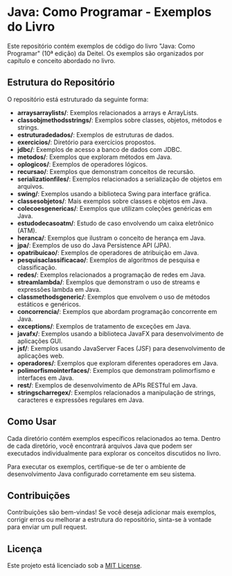 # Java: Como Programar - Exemplos do Livro

Este repositório contém exemplos de código do livro "Java: Como Programar" (10ª edição) da Deitel. Os exemplos são organizados por capítulo e conceito abordado no livro.

## Estrutura do Repositório

O repositório está estruturado da seguinte forma:

- **arraysarraylists/**: Exemplos relacionados a arrays e ArrayLists.
- **classobjmethodsstrings/**: Exemplos sobre classes, objetos, métodos e strings.
- **estruturadedados/**: Exemplos de estruturas de dados.
- **exercicios/**: Diretório para exercícios propostos.
- **jdbc/**: Exemplos de acesso a banco de dados com JDBC.
- **metodos/**: Exemplos que exploram métodos em Java.
- **oplogicos/**: Exemplos de operadores lógicos.
- **recursao/**: Exemplos que demonstram conceitos de recursão.
- **serializationfiles/**: Exemplos relacionados a serialização de objetos em arquivos.
- **swing/**: Exemplos usando a biblioteca Swing para interface gráfica.
- **classesobjetos/**: Mais exemplos sobre classes e objetos em Java.
- **colecoesgenericas/**: Exemplos que utilizam coleções genéricas em Java.
- **estudodecasoatm/**: Estudo de caso envolvendo um caixa eletrônico (ATM).
- **heranca/**: Exemplos que ilustram o conceito de herança em Java.
- **jpa/**: Exemplos de uso do Java Persistence API (JPA).
- **opatribuicao/**: Exemplos de operadores de atribuição em Java.
- **pesquisaclassificacao/**: Exemplos de algoritmos de pesquisa e classificação.
- **redes/**: Exemplos relacionados a programação de redes em Java.
- **streamlambda/**: Exemplos que demonstram o uso de streams e expressões lambda em Java.
- **classmethodsgeneric/**: Exemplos que envolvem o uso de métodos estáticos e genéricos.
- **concorrencia/**: Exemplos que abordam programação concorrente em Java.
- **exceptions/**: Exemplos de tratamento de exceções em Java.
- **javafx/**: Exemplos usando a biblioteca JavaFX para desenvolvimento de aplicações GUI.
- **jsf/**: Exemplos usando JavaServer Faces (JSF) para desenvolvimento de aplicações web.
- **operadores/**: Exemplos que exploram diferentes operadores em Java.
- **polimorfismointerfaces/**: Exemplos que demonstram polimorfismo e interfaces em Java.
- **rest/**: Exemplos de desenvolvimento de APIs RESTful em Java.
- **stringscharregex/**: Exemplos relacionados a manipulação de strings, caracteres e expressões regulares em Java.

## Como Usar

Cada diretório contém exemplos específicos relacionados ao tema. Dentro de cada diretório, você encontrará arquivos Java que podem ser executados individualmente para explorar os conceitos discutidos no livro. 

Para executar os exemplos, certifique-se de ter o ambiente de desenvolvimento Java configurado corretamente em seu sistema.

## Contribuições

Contribuições são bem-vindas! Se você deseja adicionar mais exemplos, corrigir erros ou melhorar a estrutura do repositório, sinta-se à vontade para enviar um pull request.

## Licença

Este projeto está licenciado sob a [MIT License](LICENSE).

